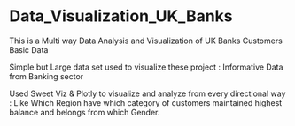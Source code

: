 # Data_Visualization_UK_Banks
This is a Multi way Data Analysis and Visualization of UK Banks Customers Basic Data  

Simple but Large data set used to visualize these project : Informative Data from Banking sector

Used Sweet Viz & Plotly to visualize and analyze from every directional way : Like Which Region have which category of customers maintained highest balance and belongs from which Gender.
